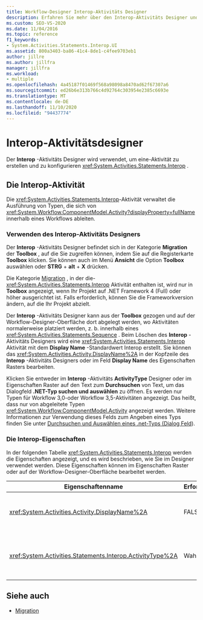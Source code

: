 ```yaml
---
title: Workflow-Designer Interop-Aktivitäts Designer
description: Erfahren Sie mehr über den Interop-Aktivitäts Designer und wie Sie den Interop-Aktivitäts Designer verwenden können, um eine Interop-Aktivität zu erstellen und zu konfigurieren.
ms.custom: SEO-VS-2020
ms.date: 11/04/2016
ms.topic: reference
f1_keywords:
- System.Activities.Statements.Interop.UI
ms.assetid: 800a3403-ba86-41c4-8de1-c4fee9703eb1
author: jillre
ms.author: jillfra
manager: jillfra
ms.workload:
- multiple
ms.openlocfilehash: 4a45187f01469f568a98098a8470ad62f67307a6
ms.sourcegitcommit: ed26b6e313b766c4d92764c303954e2385c6693e
ms.translationtype: MT
ms.contentlocale: de-DE
ms.lasthandoff: 11/10/2020
ms.locfileid: "94437774"
---
```

# <a name="interop-activity-designer"></a>Interop-Aktivitätsdesigner

Der **Interop** -Aktivitäts Designer wird verwendet, um eine-Aktivität zu erstellen und zu konfigurieren <xref:System.Activities.Statements.Interop> .

## <a name="the-interop-activity"></a>Die Interop-Aktivität

Die <xref:System.Activities.Statements.Interop>-Aktivität verwaltet die Ausführung von Typen, die sich von <xref:System.Workflow.ComponentModel.Activity?displayProperty=fullName> innerhalb eines Workflows ableiten.

### <a name="use-the-interop-activity-designer"></a>Verwenden des Interop-Aktivitäts Designers

Der **Interop** -Aktivitäts Designer befindet sich in der Kategorie **Migration** der **Toolbox** , auf die Sie zugreifen können, indem Sie auf die Registerkarte **Toolbox** klicken. Sie können auch im Menü **Ansicht** die Option **Toolbox** auswählen oder **STRG** + **alt** + **X** drücken.

Die Kategorie [Migration](../workflow-designer/migration-activity-designers.md) , in der die- <xref:System.Activities.Statements.Interop> Aktivität enthalten ist, wird nur in **Toolbox** angezeigt, wenn Ihr Projekt auf .NET Framework 4 (Full) oder höher ausgerichtet ist. Falls erforderlich, können Sie die Frameworkversion ändern, auf die Ihr Projekt abzielt.

Der **Interop** -Aktivitäts Designer kann aus der **Toolbox** gezogen und auf der Workflow-Designer-Oberfläche dort abgelegt werden, wo Aktivitäten normalerweise platziert werden, z. b. innerhalb eines <xref:System.Activities.Statements.Sequence> . Beim Löschen des **Interop** -Aktivitäts Designers wird eine <xref:System.Activities.Statements.Interop> Aktivität mit dem **Display Name** -Standardwert Interop erstellt. Sie können das <xref:System.Activities.Activity.DisplayName%2A> in der Kopfzeile des **Interop** -Aktivitäts Designers oder im Feld **Display Name** des Eigenschaften Rasters bearbeiten.

Klicken Sie entweder im **Interop** -Aktivitäts **ActivityType** Designer oder im Eigenschaften Raster auf den Text zum **Durchsuchen** von Text, um das Dialogfeld **.NET-Typ suchen und auswählen** zu öffnen. Es werden nur Typen für Workflow 3,0-oder Workflow 3,5-Aktivitäten angezeigt. Das heißt, dass nur von abgeleitete Typen <xref:System.Workflow.ComponentModel.Activity> angezeigt werden. Weitere Informationen zur Verwendung dieses Felds zum Angeben eines Typs finden Sie unter [Durchsuchen und Auswählen eines .net-Typs (Dialog Feld](../workflow-designer/browse-and-select-a-dotnet-type-dialog-box.md)).

### <a name="the-interop-properties"></a>Die Interop-Eigenschaften

In der folgenden Tabelle <xref:System.Activities.Statements.Interop> werden die Eigenschaften angezeigt, und es wird beschrieben, wie Sie im Designer verwendet werden. Diese Eigenschaften können im Eigenschaften Raster oder auf der Workflow-Designer-Oberfläche bearbeitet werden.

|Eigenschaftenname|Erforderlich|Verwendung|
|-|--------------|-|
|<xref:System.Activities.Activity.DisplayName%2A>|FALSE|Der Anzeigename der <xref:System.Activities.Statements.Interop>-Aktivität. Der Standardwert ist **Interop**. Obwohl der Anzeige Name nicht erforderlich ist, wird empfohlen, einen anzugeben.|
|<xref:System.Activities.Statements.Interop.ActivityType%2A>|Wahr|Gibt den Typ der in der <xref:System.Activities.Statements.Interop>-Aktivität enthaltenen Aktivität an. Der angegebene Typ muss von <xref:System.Workflow.ComponentModel.Activity> abgeleitet sein.|

## <a name="see-also"></a>Siehe auch

- [Migration](../workflow-designer/migration-activity-designers.md)